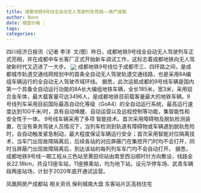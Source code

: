 ```yaml
---
title: 成都地铁9号线全自动无人驾驶列车亮相——房产成都
author: None
date: 楼盘价格 : 
tags: 
categories: 
---
```

                        
<!-- more -->
四川经济日报讯（记者 李洋  文/图）昨日，成都地铁9号线全自动无人驾驶列车正式亮相，并在成都中车长客厂正式开始新车调试工作，这标志着成都地铁向无人驾驶新时代又迈进了一大步。
<img align="center" border="0" src="//s2.ifengimg.com/2019/02/20/ba1b2312350b7be0ecbc937546510ddd.jpg" />
成都地铁9号线位于成都市三、四环路之间，是成都城市轨道交通线网规划中的首条全自动无人驾驶轨道交通线路，也是采用8A编组车辆运行的全自动无人驾驶市域环线。
据悉，此次运抵成都的9号线车辆是国内第一个具备全自动运行功能的8A长大编组地铁车辆，全长185米，宽3米，采用铝合金车体，最大载客量可达3496人，是成都地铁目前载客量最大的地铁车辆。9号线列车采用目前国际最高自动化等级（GoA4）的全自动运行系统，最高运行速度达到100千米/时，具有自动唤醒、自动运营以及远程控制等功能，集智能性和安全性于一体。
9号线车辆采用了多项
智能技术。首次采用障碍物及脱轨检测装置，在没有乘务驾驶人员情况下，当列车检测到轨道有障碍物或车辆遇到脱轨危险时，会自动触发紧急制动，最大程度保证车辆运行安全；首次采用智能对位隔离技术，当车门出现故障隔离后，后续各站的对应屏蔽门在集控开门时均不会打开，同时当屏蔽门出现故障隔离后，到达该站的每列列车车门均不会自动打开。
据悉，成都地铁9号线一期工程从三色站至黄田坝站由南至西沿顺时针方向敷设，线路全长22.18km，共设13座车站，11座换乘站，均为地下站，设元华停车场、武青车辆段两座站场，计划于2020年底开通试运营。
                        
                        
                        
                        
                                        
                    
                    
                
                    
                    
                    
                
                    
                
凤凰网房产成都站
相关资讯
保利城南大盘
东客站片区高档住宅
	                        
	                    
	                        
	                    
